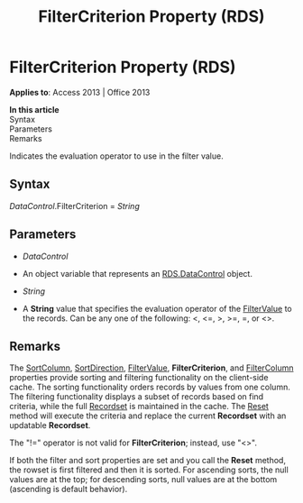 ﻿---
title: FilterCriterion Property (RDS)
TOCTitle: FilterCriterion Property (RDS)
ms:assetid: 51e6cb64-a404-114e-8e1a-0744cceeec3e
ms:mtpsurl: https://msdn.microsoft.com/en-us/library/JJ249267(v=office.15)
ms:contentKeyID: 48544834
ms.date: 09/18/2015
mtps_version: v=office.15
---

# FilterCriterion Property (RDS)


**Applies to**: Access 2013 | Office 2013

**In this article**  
Syntax  
Parameters  
Remarks  

Indicates the evaluation operator to use in the filter value.

## Syntax

*DataControl*.FilterCriterion = *String*

## Parameters

  - *DataControl*

  - An object variable that represents an [RDS.DataControl](datacontrol-object-rds.md) object.

  - *String*

  - A **String** value that specifies the evaluation operator of the [FilterValue](filtervalue-property-rds.md) to the records. Can be any one of the following: \<, \<=, \>, \>=, =, or \<\>.

## Remarks

The [SortColumn](sortcolumn-property-rds.md), [SortDirection](sortdirection-property-rds.md), [FilterValue](filtervalue-property-rds.md), **FilterCriterion**, and [FilterColumn](filtercolumn-property-rds.md) properties provide sorting and filtering functionality on the client-side cache. The sorting functionality orders records by values from one column. The filtering functionality displays a subset of records based on find criteria, while the full [Recordset](recordset-object-ado.md) is maintained in the cache. The [Reset](reset-method-rds.md) method will execute the criteria and replace the current **Recordset** with an updatable **Recordset**.

The "\!=" operator is not valid for **FilterCriterion**; instead, use "\<\>".

If both the filter and sort properties are set and you call the **Reset** method, the rowset is first filtered and then it is sorted. For ascending sorts, the null values are at the top; for descending sorts, null values are at the bottom (ascending is default behavior).

